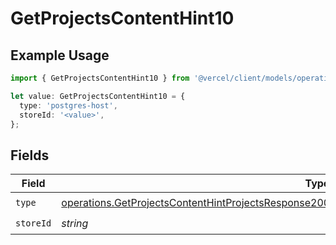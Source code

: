# GetProjectsContentHint10

## Example Usage

```typescript
import { GetProjectsContentHint10 } from '@vercel/client/models/operations';

let value: GetProjectsContentHint10 = {
  type: 'postgres-host',
  storeId: '<value>',
};
```

## Fields

| Field     | Type                                                                                                                                                                                                                 | Required           | Description |
| --------- | -------------------------------------------------------------------------------------------------------------------------------------------------------------------------------------------------------------------- | ------------------ | ----------- |
| `type`    | [operations.GetProjectsContentHintProjectsResponse200ApplicationJSONResponseBodyProjectsEnv10Type](../../models/operations/getprojectscontenthintprojectsresponse200applicationjsonresponsebodyprojectsenv10type.md) | :heavy_check_mark: | N/A         |
| `storeId` | _string_                                                                                                                                                                                                             | :heavy_check_mark: | N/A         |
